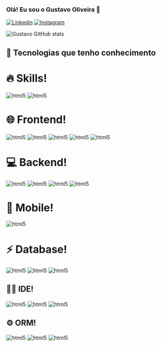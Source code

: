 
### Olá! Eu sou o Gustavo Oliveira 👋

[![Linkedin](https://img.shields.io/badge/LinkedIn-0077B5?style=for-the-badge&logo=linkedin&logoColor=white)](https://www.linkedin.com/in/gustavo-oliveira-593a041b2/)
[![Instagram](https://img.shields.io/badge/Instagram-E4405F?style=for-the-badge&logo=instagram&logoColor=white)](https://www.instagram.com/oliveiraagu/)

![Gustavo GitHub stats](https://github-readme-stats.vercel.app/api?username=oliveiraagu1&show_icons=true&theme=dracula)

## 🚀 Tecnologias que tenho conhecimento

<div style="display: inline_block">
    <h1>🔥 Skills!</h1>
    <img align="center" alt="html5" src="https://img.shields.io/badge/JavaScript-F7DF1E?style=for-the-badge&logo=javascript&logoColor=black"/>
    <img align="center" alt="html5" src="https://img.shields.io/badge/TypeScript-007ACC?style=for-the-badge&logo=typescript&logoColor=white"/>
</div>

<div style="display: inline_block">
    <h1>🌐 Frontend!</h1>
    <img align="center" alt="html5" src="https://img.shields.io/badge/React-20232A?style=for-the-badge&logo=react&logoColor=61DAFB"/>
    <img align="center" alt="html5" src="https://img.shields.io/badge/HTML5-E34F26?style=for-the-badge&logo=html5&logoColor=white"/>
    <img align="center" alt="html5" src="https://img.shields.io/badge/CSS3-1572B6?style=for-the-badge&logo=css3&logoColor=white"/>
    <img align="center" alt="html5" src="https://img.shields.io/badge/Sass-CC6699?style=for-the-badge&logo=sass&logoColor=white"/>
    <img align="center" alt="html5" src="https://img.shields.io/badge/styled--components-DB7093?style=for-the-badge&logo=styled-components&logoColor=white"/>
</div>

<div style="display: inline_block">
    <h1>💻 Backend!</h1>
     <img align="center" alt="html5" src="https://img.shields.io/badge/Node.js-43853D?style=for-the-badge&logo=node.js&logoColor=white"/>
     <img align="center" alt="html5" src="https://img.shields.io/badge/Java-ED8B00?style=for-the-badge&logo=java&logoColor=white"/>
     <img align="center" alt="html5" src="https://img.shields.io/badge/Spring-6DB33F?style=for-the-badge&logo=spring&logoColor=whitee"/>
     <img align="center" alt="html5" src="https://img.shields.io/badge/Shell_Script-121011?style=for-the-badge&logo=gnu-bash&logoColor=white"/>
</div>

<div style="display: inline_block">
    <h1>📱 Mobile!</h1>
    <img align="center" alt="html5" src="https://img.shields.io/badge/React_Native-20232A?style=for-the-badge&logo=react&logoColor=61DAFB"/>
</div>

<div style="display: inline_block">
    <h1>⚡ Database!</h1>
    <img align="center" alt="html5" src="https://img.shields.io/badge/MySQL-00000F?style=for-the-badge&logo=mysql&logoColor=white"/>
    <img align="center" alt="html5" src="https://img.shields.io/badge/PostgreSQL-316192?style=for-the-badge&logo=postgresql&logoColor=white"/>
    <img align="center" alt="html5" src="https://img.shields.io/badge/MongoDB-4EA94B?style=for-the-badge&logo=mongodb&logoColor=white"/>
</div>

## 👩‍💻 IDE!

<div style="display: inline_block">
    <img align="center" alt="html5" src="https://img.shields.io/badge/IntelliJ_IDEA-000000.svg?style=for-the-badge&logo=intellij-idea&logoColor=white"/>
    <img align="center" alt="html5" src="https://img.shields.io/badge/Notepad++-90E59A.svg?style=for-the-badge&logo=notepad%2B%2B&logoColor=black"/>
    <img align="center" alt="html5" src="https://img.shields.io/badge/Visual_Studio_Code-0078D4?style=for-the-badge&logo=visual%20studio%20code&logoColor=white"/>
</div>

## ⚙️ ORM!

<div style="display: inline_block">
    <img align="center" alt="html5" src="https://img.shields.io/badge/Prisma-3982CE?style=for-the-badge&logo=Prisma&logoColor=white"/>
    <img align="center" alt="html5" src="https://img.shields.io/badge/Hibernate-59666C?style=for-the-badge&logo=Hibernate&logoColor=white"/>
    <img align="center" alt="html5" src="https://img.shields.io/badge/Sequelize-52B0E7?style=for-the-badge&logo=Sequelize&logoColor=white"/>
</div>
